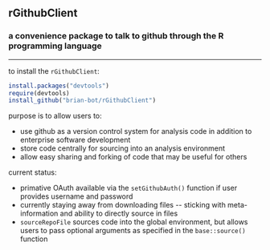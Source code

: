 ## rGithubClient
### a convenience package to talk to github through the R programming language

-----

to install the `rGithubClient`:

```r
install.packages("devtools")
require(devtools)
install_github("brian-bot/rGithubClient")
```

purpose is to allow users to:
* use github as a version control system for analysis code in addition to enterprise software development
* store code centrally for sourcing into an analysis environment
* allow easy sharing and forking of code that may be useful for others

current status:
* primative OAuth available via the `setGithubAuth()` function if user provides username and password
* currently staying away from downloading files -- sticking with meta-information and ability to directly source in files
* `sourceRepoFile` sources code into the global environment, but allows users to pass optional arguments as specified in the `base::source()` function
